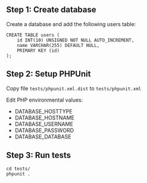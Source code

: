 ## Step 1: Create database

Create a database and add the following users table:

    CREATE TABLE users (
        id INT(10) UNSIGNED NOT NULL AUTO_INCREMENT,
        name VARCHAR(255) DEFAULT NULL,
        PRIMARY KEY (id)
    );

## Step 2: Setup PHPUnit

Copy file `tests/phpunit.xml.dist` to `tests/phpunit.xml`

Edit PHP environmental values:

* DATABASE_HOSTTYPE
* DATABASE_HOSTNAME
* DATABASE_USERNAME
* DATABASE_PASSWORD
* DATABASE_DATABASE

## Step 3: Run tests

    cd tests/
    phpunit .
